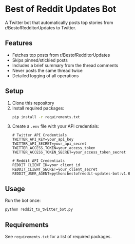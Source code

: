 # Best of Reddit Updates Bot

A Twitter bot that automatically posts top stories from r/BestofRedditorUpdates to Twitter.

## Features

- Fetches top posts from r/BestofRedditorUpdates
- Skips pinned/stickied posts
- Includes a brief summary from the thread comments
- Never posts the same thread twice
- Detailed logging of all operations

## Setup

1. Clone this repository
2. Install required packages:
   ```bash
   pip install -r requirements.txt
   ```
3. Create a `.env` file with your API credentials:
   ```
   # Twitter API Credentials
   TWITTER_API_KEY=your_api_key
   TWITTER_API_SECRET=your_api_secret
   TWITTER_ACCESS_TOKEN=your_access_token
   TWITTER_ACCESS_TOKEN_SECRET=your_access_token_secret

   # Reddit API Credentials
   REDDIT_CLIENT_ID=your_client_id
   REDDIT_CLIENT_SECRET=your_client_secret
   REDDIT_USER_AGENT=python:bestofreddit-updates-bot:v1.0
   ```

## Usage

Run the bot once:
```bash
python reddit_to_twitter_bot.py
```

## Requirements

See `requirements.txt` for a list of required packages. 